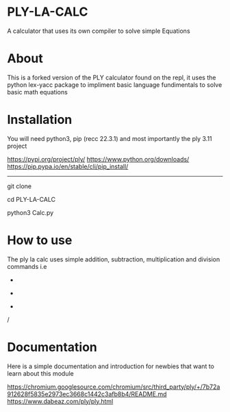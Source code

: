 # PLY-LA-CALC
A calculator that uses its own compiler to solve simple Equations

# About

This is a forked version of the PLY calculator found on the repl, it uses the python lex-yacc package to impliment basic language fundimentals to solve basic math equations

# Installation 

You will need python3, pip (recc 22.3.1) and most importantly the ply 3.11 project

https://pypi.org/project/ply/
https://www.python.org/downloads/
https://pip.pypa.io/en/stable/cli/pip_install/
______________________________________________
git clone 

cd PLY-LA-CALC

python3 Calc.py

# How to use

The ply la calc uses simple addition, subtraction, multiplication and division commands i.e

+
-
*
/

# Documentation

Here is a simple documentation and introduction for newbies that want to learn about this module

https://chromium.googlesource.com/chromium/src/third_party/ply/+/7b72a912628f5835e2973ec3668c1442c3afb8b4/README.md 
https://www.dabeaz.com/ply/ply.html



